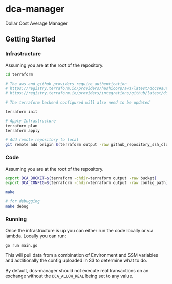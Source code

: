 # dca-manager

Dollar Cost Average Manager

## Getting Started

### Infrastructure

Assuming you are at the root of the repository.

```sh
cd terraform

# The aws and github providers require authentication
# https://registry.terraform.io/providers/hashicorp/aws/latest/docs#authentication
# https://registry.terraform.io/providers/integrations/github/latest/docs#authentication

# The terraform backend configured will also need to be updated

terraform init

# Apply Infrastructure
terraform plan
terraform apply

# Add remote repository to local
git remote add origin $(terraform output -raw github_repository_ssh_clone_url)
```

### Code

Assuming you are at the root of the repository.

```sh
export DCA_BUCKET=$(terraform -chdir=terraform output -raw bucket)
export DCA_CONFIG=$(terraform -chdir=terraform output -raw config_path)

make

# for debugging
make debug
```

### Running

Once the infrastructure is up you can either run the code locally or via lambda. Locally you can run:

```sh
go run main.go
```

This will pull data from a combination of Environment and SSM variables and additionally the config uploaded in S3 to determine what to do.

By default, dcs-manager should not execute real transactions on an exchange without the `DCA_ALLOW_REAL` being set to any value.

